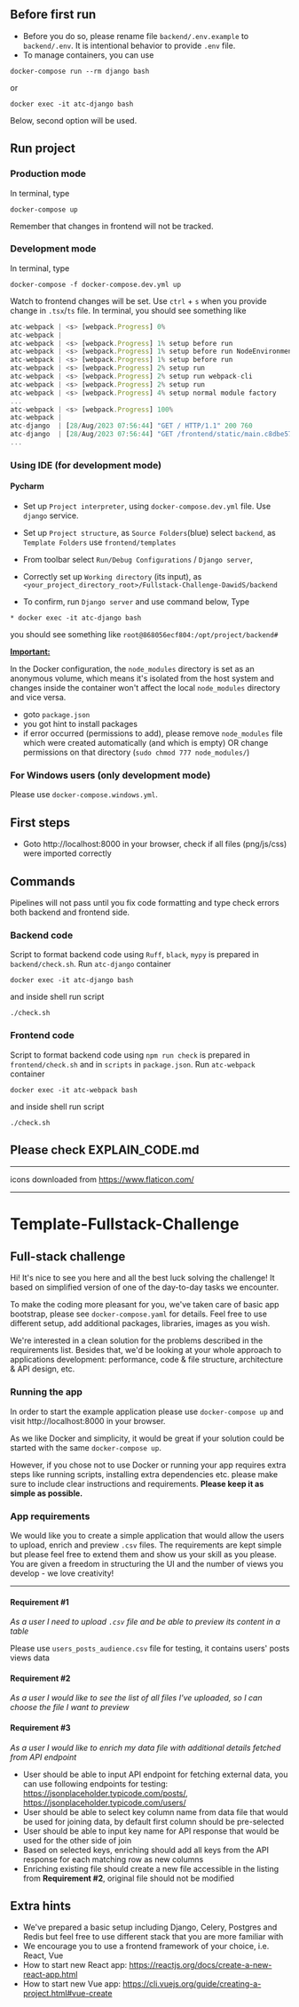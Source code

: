 ## Before first run
* Before you do so, please rename file `backend/.env.example` to `backend/.env`. It is intentional behavior to provide `.env` file. 
* To manage containers, you can use 
```
docker-compose run --rm django bash
```
or
```
docker exec -it atc-django bash
```

Below, second option will be used.

## Run project
### Production mode
In terminal, type 
```
docker-compose up
```
Remember that changes in frontend will not be tracked.

### Development mode
In terminal, type 
```
docker-compose -f docker-compose.dev.yml up
```
Watch to frontend changes will be set. Use `ctrl` + `s`
when you provide change in `.tsx`/`ts` file. In terminal, you should see something like

```js
atc-webpack | <s> [webpack.Progress] 0% 
atc-webpack | 
atc-webpack | <s> [webpack.Progress] 1% setup before run
atc-webpack | <s> [webpack.Progress] 1% setup before run NodeEnvironmentPlugin
atc-webpack | <s> [webpack.Progress] 1% setup before run
atc-webpack | <s> [webpack.Progress] 2% setup run
atc-webpack | <s> [webpack.Progress] 2% setup run webpack-cli
atc-webpack | <s> [webpack.Progress] 2% setup run
atc-webpack | <s> [webpack.Progress] 4% setup normal module factory
...
atc-webpack | <s> [webpack.Progress] 100% 
atc-webpack | 
atc-django  | [28/Aug/2023 07:56:44] "GET / HTTP/1.1" 200 760
atc-django  | [28/Aug/2023 07:56:44] "GET /frontend/static/main.c8dbe57ae25aa5633d91.js HTTP/1.1" 200 17050
...
```

### Using IDE (for development mode)

#### Pycharm
* Set up `Project interpreter`, using `docker-compose.dev.yml` file. Use `django` service.

* Set up `Project structure`, as `Source Folders`(blue) select `backend`, as `Template Folders` use `frontend/templates`

* From toolbar select `Run/Debug Configurations` / `Django server`,

* Correctly set up `Working directory` (its input), as `<your_project_directory_root>/Fullstack-Challenge-DawidS/backend`

* To confirm, run `Django server` and use command below,
Type 
```
* docker exec -it atc-django bash
```
you should see something like `root@868056ecf804:/opt/project/backend# `

<u><b>Important:</b></u>


In the Docker configuration, the `node_modules` directory is set as an anonymous volume, which means it's isolated from the host system and changes inside the container won't affect the local `node_modules` directory and vice versa.

* goto `package.json`
* you got hint to install packages
* if error occurred (permissions to add), please remove `node_modules` file which were created automatically (and which is empty) OR change permissions on that directory (`sudo chmod 777 node_modules/`)


### For Windows users (only development mode)
Please use `docker-compose.windows.yml`.


## First steps


* Goto http://localhost:8000 in your browser, check if all files (png/js/css) were imported correctly

## Commands

Pipelines will not pass until you fix code formatting and type check errors both backend and frontend side.

### Backend code
Script to format backend code using `Ruff`, `black`, `mypy` is prepared in `backend/check.sh`.
Run `atc-django` container
```
docker exec -it atc-django bash
``` 
and inside shell run script 
```
./check.sh
```

### Frontend code
Script to format backend code using `npm run check` is prepared in `frontend/check.sh` and in `scripts` in `package.json`.
Run `atc-webpack` container
```
docker exec -it atc-webpack bash
``` 
and inside shell run script 
```
./check.sh
```


## Please check EXPLAIN_CODE.md

__________________________________________________________________

icons downloaded from https://www.flaticon.com/

__________________________________________________________________


# Template-Fullstack-Challenge

## Full-stack challenge

Hi! It's nice to see you here and all the best luck solving the challenge!
It based on simplified version of one of the day-to-day tasks we encounter. 

To make the coding more pleasant for you, we've taken care of basic app bootstrap, please see `docker-compose.yaml` for details.
Feel free to use different setup, add additional packages, libraries, images as you wish.

We're interested in a clean solution for the problems described in the requirements list. Besides that, we'd be looking at your whole approach to applications development: performance, code & file structure, architecture & API design, etc.


### Running the app
In order to start the example application please use `docker-compose up` and visit http://localhost:8000 in your browser.

As we like Docker and simplicity, it would be great if your solution could be started with the same `docker-compose up`.

However, if you chose not to use Docker or running your app requires extra steps like running scripts, installing extra dependencies etc. please make sure to include clear instructions and requirements. **Please keep it as simple as possible.**

### App requirements

We would like you to create a simple application that would allow the users to upload, enrich and preview `.csv` files. 
The requirements are kept simple but please feel free to extend them and show us your skill as you please. 
You are given a freedom in structuring the UI and the number of views you develop - we love creativity!

---
#### Requirement #1

*As a user I need to upload `.csv` file and be able to preview its content in a table*

Please use `users_posts_audience.csv` file for testing, it contains users' posts views data

#### Requirement #2

*As a user I would like to see the list of all files I've uploaded, so I can choose the file I want to preview*

#### Requirement #3

*As a user I would like to enrich my data file with additional details fetched from API endpoint*

- User should be able to input API endpoint for fetching external data, you can use following endpoints for testing:
https://jsonplaceholder.typicode.com/posts/, https://jsonplaceholder.typicode.com/users/
- User should be able to select key column name from data file that would be used for joining data, by default first column should be pre-selected
- User should be able to input key name for API response that would be used for the other side of join
- Based on selected keys, enriching should add all keys from the API response for each matching row as new columns  
- Enriching existing file should create a new file accessible in the listing from **Requirement #2**, original file should not be modified

## Extra hints
- We've prepared a basic setup including Django, Celery, Postgres and Redis but feel free to use different stack that you are more familiar with
- We encourage you to use a frontend framework of your choice, i.e. React, Vue
- How to start new React app: https://reactjs.org/docs/create-a-new-react-app.html
- How to start new Vue app: https://cli.vuejs.org/guide/creating-a-project.html#vue-create

